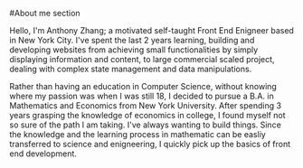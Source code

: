 #About me section

Hello, I'm Anthony Zhang; a motivated self-taught Front End Enigneer based in New York City. I've spent the last 2 years learning, building and developing websites from achieving small functionalities by simply displaying information and content, to large commercial scaled project, dealing with complex state management and data manipulations.

Rather than having an education in Computer Science, without knowing where my passion was when I was still 18, I decided to pursue a B.A. in Mathematics and Economics from New York University. After spending 3 years grasping the knowledge of economics in college, I found myself not so sure of the path I am taking. I've always wanting to build things. Since the knowledge and the learning process in mathematic can be easliy transferred to science and enigneering, I quickly pick up the basics of front end development.
